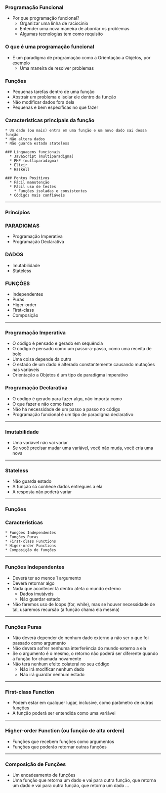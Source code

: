### Programação Funcional

  * Por que programação funcional?
    * Organizar uma linha de raciocínio
    * Entender uma nova maneira de abordar os problemas
    * Algumas tecnologias tem como requisito

### O que é uma programação funcional
  * É um paradigma de programação como a Orientação a Objetos, por exemplo
    * Uma maneira de resolver problemas

### Funções
  * Pequenas tarefas dentro de uma função
  * Abstrair um problema e isolar ele dentro da função
  * Não modificar dados fora dela
  * Pequenas e bem específicas no que fazer

  ### Caracteristicas principais da função
    * Um dado (ou mais) entra em uma função e um novo dado sai dessa função
    * Não altera dados
    * Não guarda estado stateless 

    ### Linguagens funcionais
      * JavaScript (multiparadigma)
      * PHP (multiparadigma)
      * Elixir
      * Haskell

    ### Pontos Positivos
      * Fácil manutenção
      * Fácil uso de testes
        * Funções isoladas e consistentes
      * Códigos mais confiáveis

-------------------------------------------------------------------------------------------------------------

### Princípios

### PARADIGMAS
  * Programação Imperativa
  * Programação Declarativa

### DADOS
  * Imutabilidade
  * Stateless

### FUNÇÕES
  * Independentes
  * Puras
  * Higer-order
  * First-class
  * Composição

-------------------------------------------------------------------------------------------------------------

### Programação Imperativa
  * O código é pensado e gerado em sequência
  * O código é pensado como um passo-a-passo, como uma receita de bolo
  * Uma coisa depende da outra
  * O estado de um dado é alterado constantemente causando mutações nas variáveis
  * Orientação a Objetos é um tipo de paradigma imperativo

### Programação Declarativa
  * O código é gerado para fazer algo, não importa como
  * O que fazer e não como fazer
  * Não há necessidade de um passo a passo no código
  * Programação funcional é um tipo de paradigma declarativo

-------------------------------------------------------------------------------------------------------------

### Imutabilidade
  * Uma variável não vai variar
  * Se você precisar mudar uma variável, você não muda, você cria uma nova

-------------------------------------------------------------------------------------------------------------

### Stateless
  * Não guarda estado
  * A função só conhece dados entregues a ela
  * A resposta não poderá variar

-------------------------------------------------------------------------------------------------------------

### Funções 

  ### Caracteristicas
    * Funções Independentes
    * Funções Puras
    * First-class Functions
    * Higer-order Functions
    * Composição de funções

-------------------------------------------------------------------------------------------------------------

### Funções Independentes 
  * Deverá ter ao menos 1 argumento
  * Deverá retornar algo
  * Nada que acontecer lá dentro afeta o mundo externo
    * Dados imutáveis
    * Não guardar estado
  * Não faremos uso de loops (for, while), mas se houver necessidade de tal, usaremos recursão (a função chama ela mesma)

-------------------------------------------------------------------------------------------------------------

### Funções Puras
  * Não deverá depender de nenhum dado externo a não ser o que foi passado como argumento
  * Não devera sofrer nenhuma interferência do mundo externo a ela
  * Se o argumento é o mesmo, o retorno não poderá ser diferente quando a função for chamada novamente
  * Não terá nenhum efeito colateral no seu código
    * Não irá modificar nenhum dado
    * Não irá guardar nenhum estado

-------------------------------------------------------------------------------------------------------------

### First-class Function
  * Podem estar em qualquer lugar, inclusive, como parâmetro de outras funções
  * A função poderá ser entendida como uma variável

-------------------------------------------------------------------------------------------------------------

### Higher-order Function (ou função de alta ordem)
  * Funções que recebem funções como argumentos
  * Funções que poderão retornar outras funções

-------------------------------------------------------------------------------------------------------------

### Composição de Funções
  * Um encadeamento de funções
  * Uma função que retorna um dado e vai para outra função, que retorna um dado e vai para outra função, que retorna um dado ...
  